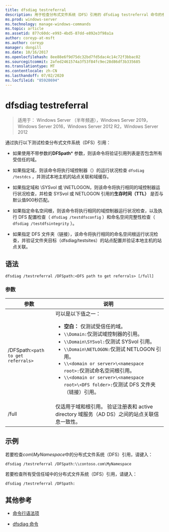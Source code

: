 ```yaml
---
title: dfsdiag testreferral
description: 用于检查分布式文件系统（DFS）引用的 dfsdiag testreferral 命令的参考文章。
ms.prod: windows-server
ms.technology: manage-windows-commands
ms.topic: article
ms.assetid: 877c60dc-e993-4bd5-87dd-e892e3f98a1a
author: coreyp-at-msft
ms.author: coreyp
manager: dongill
ms.date: 10/16/2017
ms.openlocfilehash: 8ee88e6f9d75dc32bd7fd5dac4c14c72f3bbac02
ms.sourcegitcommit: 2afed2461574a3f53f84fc9ec28d86df3b335685
ms.translationtype: MT
ms.contentlocale: zh-CN
ms.lasthandoff: 07/02/2020
ms.locfileid: "85928694"
---
```

# <a name="dfsdiag-testreferral"></a>dfsdiag testreferral

> 适用于： Windows Server （半年频道），Windows Server 2019，Windows Server 2016，Windows Server 2012 R2，Windows Server 2012

通过执行以下测试检查分布式文件系统（DFS）引用：

- 如果使用不带参数的**DFSpath*** 参数，则该命令将验证引用列表是否包含所有受信任的域。

- 如果指定域，则该命令将执行域控制器（）的运行状况检查 `dfsdiag /testdcs` ，并测试本地主机的站点关联和域缓存。

- 如果指定域和 \SYSvol 或 \NETLOGON，则该命令将执行相同的域控制器运行状况检查，并检查 SYSvol 或 NETLOGON 引用的**生存时间（TTL）** 是否与默认值900秒匹配。

- 如果指定命名空间根，则该命令将执行相同的域控制器运行状况检查，以及执行 DFS 配置检查（ `dfsdiag /testdfsconfig` ）和命名空间完整性检查（ `dfsdiag /testdfsintegrity` ）。

- 如果指定 DFS 文件夹（链接），该命令将执行相同的命名空间根运行状况检查，并验证文件夹目标（dfsdiag/testsites）的站点配置并验证本地主机的站点关联。

## <a name="syntax"></a>语法

```
dfsdiag /testreferral /DFSpath:<DFS path to get referrals> [/full]
```

### <a name="parameters"></a>参数

| 参数 | 说明 |
| --------- | ----------- |
| /DFSpath:`<path to get referrals>` | 可以是以下值之一：<ul><li>**空白：** 仅测试受信任的域。</li><li>`\\Domain:`仅测试域控制器的引用。</li><li>`\\Domain\SYSvol:`仅测试 SYSvol 引用。</li><li>`\\Domain\NETLOGON:`仅测试 NETLOGON 引用。</li><li>`\\<domain or server>\<namespace root>:`仅测试命名空间根引用。</li><li>`\\<domain or server>\<namespace root>\<DFS folder>:`仅测试 DFS 文件夹（链接）引用。</li></ul> |
| /full | 仅适用于域和根引用。 验证注册表和 active directory 域服务（AD DS）之间的站点关联信息一致性。 |

## <a name="examples"></a>示例

若要检查*com\MyNamespace*中的分布式文件系统（DFS）引用，请键入：

```
dfsdiag /testreferral /DFSpath:\\contoso.com\MyNamespace
```

若要检查所有受信任域中的分布式文件系统（DFS）引用，请键入：

```
dfsdiag /testreferral /DFSpath:
```

## <a name="additional-references"></a>其他参考

- [命令行语法项](command-line-syntax-key.md)

- [dfsdiag 命令](dfsdiag.md)
